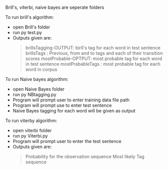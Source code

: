 Brill's, viterbi, naive bayes are seperate folders

To run brill's algorithm:
- open Brill's folder
- run py test.py <test sentence>
- Outputs given are:
	> brillsTagging-OUTPUT: birll's tag for each word in test sentence
	> brillsTags : Previous, from and to tags and each of their transition scores
	> mostProbable-OPTPUT: most probable tag for each word in test sentence
	> mostPrabableTags : most probable tag for each word in corpus

To run Naive bayes algorithm: 
- open Naive Bayes folder
- run py NBtagging.py
- Program will prompt user to enter training data file path
- Program will prompt use to enter test sentence
- Naive Bayes tagging for each word will be given as output

To run viterby algorithm:
- open viterbi folder
- run py Viterbi.py
- Program will prompt user to enter the test sentence
- Outputs given are:
	> Probability for the observation sequence
	> Most likely Tag sequence